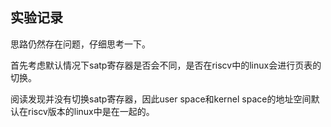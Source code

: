 ## 实验记录
思路仍然存在问题，仔细思考一下。

首先考虑默认情况下satp寄存器是否会不同，是否在riscv中的linux会进行页表的切换。

阅读发现并没有切换satp寄存器，因此user space和kernel space的地址空间默认在riscv版本的linux中是在一起的。